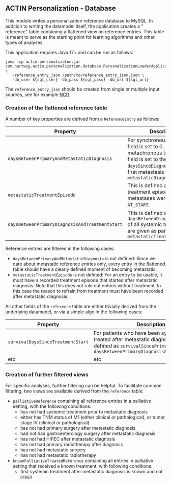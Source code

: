 ## ACTIN Personalization - Database

This module writes a personalization reference database to MySQL. In addition to writing the datamodel itself, the application creates a "
reference" table containing a flattened view on reference entries. This table is meant to serve as the starting point for learning
algorithms and other types of analyses.

This application requires Java 17+ and can be run as follows:

```
java -cp actin-personalizaton.jar com.hartwig.actin.personalization.database.PersonalizationLoaderApplicationKt \
   -reference_entry_json /path/to/reference_entry_json.json \
   -db_user ${sql_user} -db_pass ${sql_pass} -db_url ${sql_url}
```

The `reference_entry_json` should be created from single or multiple input sources, see for example [NCR](../ncr).

### Creation of the flattened reference table

A number of key properties are derived from a `ReferenceEntry` as follows:

| Property                                       | Description                                                                                                                                                                        |
|------------------------------------------------|------------------------------------------------------------------------------------------------------------------------------------------------------------------------------------|
| `daysBetweenPrimaryAndMetastaticDiagnosis`     | For synchronous tumors this field is set to 0. For metachronous tumors, this field is set to the `daysSinceDiagnosis` of the first metastasis defined in the `metastaticDiagnosis` |
| `metastaticTreatmentEpisode`                   | This is defined as the first treatment episode where metastases were present `AT_START`.                                                                                           |
| `daysBetweenPrimaryDiagnosisAndTreatmentStart` | This is defined as the smallest `daysBetweenDiagnosisAndStart` of all systemic treatments that are given as part of the `metastaticTreatmentEpisode`                               |

Reference entries are filtered in the following cases:

- `daysBetweenPrimaryAndMetastaticDiagnosis` is not defined: Since we care about metastatic reference entries only, every entry in the
  flattened table should have a clearly defined moment of becoming metastatic.
- `metastaticTreatmentEpisode` is not defined: For an entry to be usable, it must have a recorded treatment episode that started after
  metastatic diagnosis. Note that this does *not* rule out entries without treatment. In this case the reason to refrain from treatment must
  have been recorded after metastatic diagnosis.

All other fields of the `reference` table are either trivially derived from the underlying datamodel, or via a simple algo in the following
cases:

| Property                          | Description                                                                                                                                                                        |
|-----------------------------------|------------------------------------------------------------------------------------------------------------------------------------------------------------------------------------|
| `survivalDaysSinceTreatmentStart` | For patients who have been systemically treated after metastatic diagnosis, field is defined as ```survivalSincePrimaryDiagnosis - daysBetweenPrimaryDiagnosisAndTreatmentStart``` |
| etc                               | etc                                                                                                                                                                                | 

### Creation of further filtered views

For specific analyses, further filtering can be helpful. To facilitate common filtering, two views are available derived from
the `reference` table:

- `palliativeReference` containing all reference entries in a palliative setting, with the following conditions:
    - has not had systemic treatment prior to metastatic diagnosis
    - either has TNM status of M1 (either clinical or pathological), or tumor stage IV (clinical or pathological)
    - has not had primary surgery after metastatic diagnosis
    - had not had gastroenterology surgery after metastatic diagnosis
    - has not had HIPEC after metastatic diagnosis
    - has not had primary radiotherapy after diagnosis
    - has not had metastatic surgery
    - has not had metastatic radiotherapy
- `knownPalliativeTreatedReference` containing all entries in palliative setting that received a known treatment, with following conditions:
    - first systemic treatment after metastatic diagnosis is known and not `OTHER`

 

